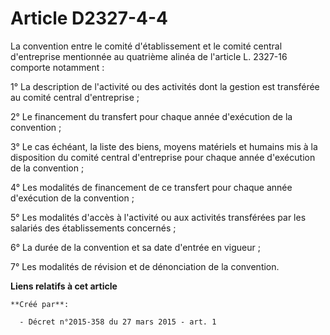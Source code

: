 # Article D2327-4-4

La convention entre le comité d'établissement et le comité central d'entreprise mentionnée au quatrième alinéa de l'article
L. 2327-16 comporte notamment : 

1° La description de l'activité ou des activités dont la gestion est transférée au comité central d'entreprise ; 

2° Le financement du transfert pour chaque année d'exécution de la convention ; 

3° Le cas échéant, la liste des biens, moyens matériels et humains mis à la disposition du comité central d'entreprise pour
chaque année d'exécution de la convention ; 

4° Les modalités de financement de ce transfert pour chaque année d'exécution de la convention ; 

5° Les modalités d'accès à l'activité ou aux activités transférées par les salariés des établissements concernés ; 

6° La durée de la convention et sa date d'entrée en vigueur ; 

7° Les modalités de révision et de dénonciation de la convention.

**Liens relatifs à cet article**

	**Créé par**:

	  - Décret n°2015-358 du 27 mars 2015 - art. 1
